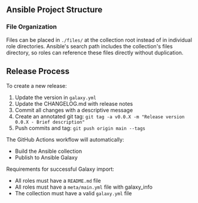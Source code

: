 ## Ansible Project Structure

### File Organization

Files can be placed in `./files/` at the collection root instead of in individual role directories. Ansible's search path includes the collection's files directory, so roles can reference these files directly without duplication.

## Release Process

To create a new release:

1. Update the version in `galaxy.yml`
2. Update the CHANGELOG.md with release notes
3. Commit all changes with a descriptive message
4. Create an annotated git tag: `git tag -a v0.0.X -m "Release version 0.0.X - Brief description"`
5. Push commits and tag: `git push origin main --tags`

The GitHub Actions workflow will automatically:
- Build the Ansible collection
- Publish to Ansible Galaxy

Requirements for successful Galaxy import:
- All roles must have a `README.md` file
- All roles must have a `meta/main.yml` file with galaxy_info
- The collection must have a valid `galaxy.yml` file